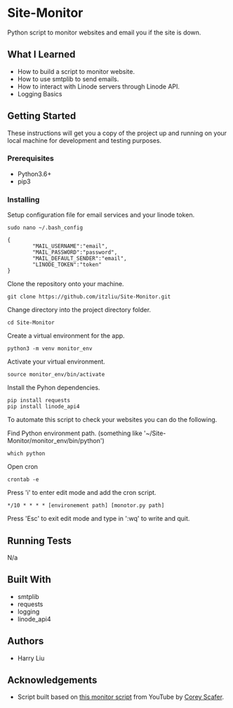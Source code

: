# Site-Monitor
Python script to monitor websites and email you if the site is down.

## What I Learned
* How to build a script to monitor website.
* How to use smtplib to send emails.
* How to interact with Linode servers through Linode API.
* Logging Basics

## Getting Started
These instructions will get you a copy of the project up and running on your local machine for development and testing purposes.

### Prerequisites
* Python3.6+
* pip3

### Installing

Setup configuration file for email services and your linode token.
```
sudo nano ~/.bash_config
```
```
{
        "MAIL_USERNAME":"email",
        "MAIL_PASSWORD":"password",
        "MAIL_DEFAULT_SENDER":"email",
        "LINODE_TOKEN":"token"
}
```
Clone the repository onto your machine.
```
git clone https://github.com/itzliu/Site-Monitor.git
```
Change directory into the project directory folder.
```
cd Site-Monitor
```
Create a virtual environment for the app.
```
python3 -m venv monitor_env
```
Activate your virtual environment.
```
source monitor_env/bin/activate
```
Install the Pyhon dependencies.
```
pip install requests
pip install linode_api4
```

To automate this script to check your websites you can do the following.

Find Python environment path. (something like '~/Site-Monitor/monitor_env/bin/python')
```
which python
```
Open cron
```
crontab -e
```
Press 'i' to enter edit mode and add the cron script.
```
*/10 * * * * [environement path] [monotor.py path]
```
Press 'Esc' to exit edit mode and type in ':wq' to write and quit.

## Running Tests
N/a

## Built With
* smtplib
* requests
* logging
* linode_api4

## Authors
* Harry Liu

## Acknowledgements
* Script built based on [this monitor script](https://github.com/CoreyMSchafer/code_snippets/blob/master/Python/Site-Monitor/monitor.py) from YouTube by [Corey Scafer](https://www.youtube.com/channel/UCCezIgC97PvUuR4_gbFUs5g).
